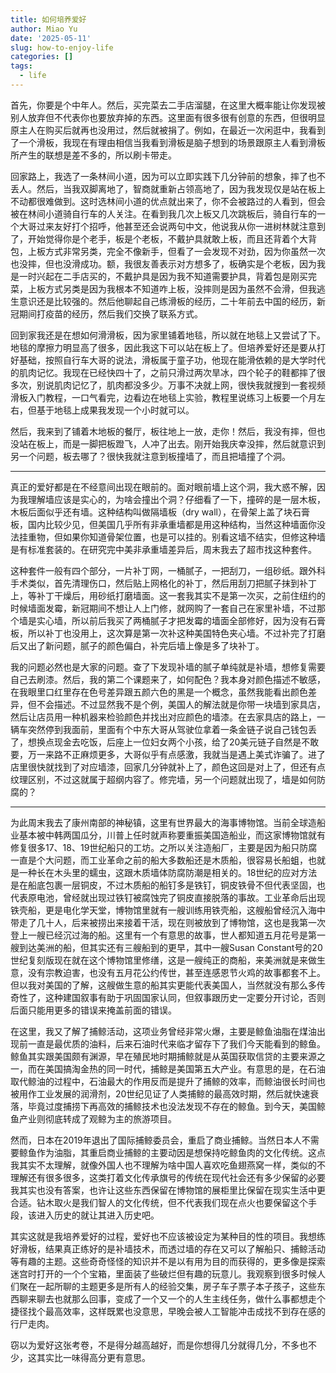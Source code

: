 ```yaml
---
title: 如何培养爱好
author: Miao Yu
date: '2025-05-11'
slug: how-to-enjoy-life
categories: []
tags:
  - life
---
```

首先，你要是个中年人。然后，买完菜去二手店溜腿，在这里大概率能让你发现被别人放弃但不代表你也要放弃掉的东西。这里面有很多很有创意的东西，但很明显原主人在购买后就再也没用过，然后就被捐了。例如，在最近一次闲逛中，我看到了一个滑板，我现在有理由相信当我看到滑板是脑子想到的场景跟原主人看到滑板所产生的联想是差不多的，所以刷卡带走。

回家路上，我选了一条林间小道，因为可以立即实践下几分钟前的想象，摔了也不丢人。然后，当我双脚离地了，智商就重新占领高地了，因为我发现仅是站在板上不动都很难做到。这时选林间小道的优点就出来了，你不会被路过的人看到，但会被在林间小道骑自行车的人关注。在看到我几次上板又几次跳板后，骑自行车的一个大哥过来友好打个招呼，他甚至还会说两句中文，他说我从你一进树林就注意到了，开始觉得你是个老手，板是个老板，不戴护具就敢上板，而且还背着个大背包，上板方式非常另类，完全不像新手，但看了一会发现不对劲，因为你虽然一次也没摔，但也没滑成功。额，我很友善表示对方想多了，板确实是个老板，因为我是一时兴起在二手店买的，不戴护具是因为我不知道需要护具，背着包是刚买完菜，上板方式另类是因为我根本不知道咋上板，没摔则是因为虽然不会滑，但我逃生意识还是比较强的。然后他聊起自己练滑板的经历，二十年前去中国的经历，新冠期间打疫苗的经历，然后我们交换了联系方式。

回到家我还是在想如何滑滑板，因为家里铺着地毯，所以就在地毯上又尝试了下。地毯的摩擦力明显高了很多，因此我这下可以站在板上了。但培养爱好还是要从打好基础，按照自行车大哥的说法，滑板属于童子功，他现在能滑依赖的是大学时代的肌肉记忆。我现在已经快四十了，之前只滑过两次旱冰，四个轮子的鞋都摔了很多次，别说肌肉记忆了，肌肉都没多少。万事不决就上网，很快我就搜到一套视频滑板入门教程，一口气看完，边看边在地毯上实验，教程里说练习上板要一个月左右，但基于地毯上成果我发现一个小时就可以。

然后，我来到了铺着木地板的餐厅，板往地上一放，走你！然后，我没有摔，但也没站在板上，而是一脚把板蹬飞，人冲了出去。刚开始我庆幸没摔，然后就意识到另一个问题，板去哪了？很快我就注意到板撞墙了，而且把墙撞了个洞。

---------------

真正的爱好都是在不经意间出现在眼前的。面对眼前墙上这个洞，我大惑不解，因为我理解墙应该是实心的，为啥会撞出个洞？仔细看了一下，撞碎的是一层木板，木板后面似乎还有墙。这种结构叫做隔墙板（dry wall），在骨架上盖了块石膏板，国内比较少见，但美国几乎所有非承重墙都是用这种结构，当然这种墙面你没法挂重物，但如果你知道骨架位置，也是可以挂的。别看这墙不结实，但修这种墙是有标准套装的。在研究完中美非承重墙差异后，周末我去了超市找这种套件。

这种套件一般有四个部分，一片补丁网，一桶腻子，一把刮刀，一组砂纸。跟外科手术类似，首先清理伤口，然后贴上网格化的补丁，然后用刮刀把腻子抹到补丁上，等补丁干燥后，用砂纸打磨墙面。这一套我其实不是第一次买，之前住纽约的时候墙面发霉，新冠期间不想让人上门修，就网购了一套自己在家里补墙，不过那个墙是实心墙，所以前后我买了两桶腻子才把发霉的墙面全部修好，因为没有石膏板，所以补丁也没用上，这次算是第一次补这种美国特色夹心墙。不过补完了打磨后又出了新问题，腻子的颜色偏白，补完后墙上像是多了块补丁。

我的问题必然也是大家的问题。查了下发现补墙的腻子单纯就是补墙，想修复需要自己去刷漆。然后，我的第二个课题来了，如何配色？我本身对颜色描述不敏感，在我眼里口红里存在色号差异跟五颜六色的黑是一个概念，虽然我能看出颜色差异，但不会描述。不过显然我不是个例，美国人的解法就是你带一块墙到家具店，然后让店员用一种机器来检验颜色并找出对应颜色的墙漆。在去家具店的路上，一辆车突然停到我面前，里面有个中东大哥从驾驶位拿着一条金链子说自己钱包丢了，想换点现金去吃饭，后座上一位妇女两个小孩，给了20美元链子自然是不敢要，万一来路不正麻烦更多，大哥似乎有点感激，我就当是遇上美式诈骗了。进了店里很快就找到了对应墙漆，回家几分钟就补上了，颜色这回是对上了，但还有点纹理区别，不过这就属于超纲内容了。修完墙，另一个问题就出现了，墙是如何防腐的？

------------

为此周末我去了康州南部的神秘镇，这里有世界最大的海事博物馆。当前全球造船业基本被中韩两国瓜分，川普上任时就声称要重振美国造船业，而这家博物馆就有修复很多17、18、19世纪船只的工坊。之所以关注造船厂，主要是因为船只防腐一直是个大问题，而工业革命之前的船大多数船还是木质船，很容易长船蛆，也就是一种长在木头里的蠕虫，这跟木质墙体防腐防潮是相关的。18世纪的应对方法是在船底包裹一层铜皮，不过木质船的船钉多是铁钉，铜皮铁骨不但代表坚固，也代表原电池，曾经就出现过铁钉被腐蚀完了铜皮直接脱落的事故。工业革命后出现铁壳船，更是电化学天堂，博物馆里就有一艘训练用铁壳船，这艘船曾经沉入海中带走了几十人，后来被捞出来接着干活，现在则被放到了博物馆，这也是我第一次登上一艘已经沉过海的船。这里有一个有意思的故事，世人都知道五月花号是第一艘到达美洲的船，但其实还有三艘船到的更早，其中一艘Susan Constant号的20世纪复刻版现在就在这个博物馆里修缮，这是一艘纯正的商船，来美洲就是来做生意，没有宗教迫害，也没有五月花公约传世，甚至连感恩节火鸡的故事都套不上。但以我对美国的了解，这艘做生意的船其实更能代表美国人，当然就没有那么多传奇性了，这种建国叙事有助于巩固国家认同，但叙事跟历史一定要分开讨论，否则后面只能用更多的错误来掩盖前面的错误。

在这里，我又了解了捕鲸活动，这项业务曾经非常火爆，主要是鲸鱼油脂在煤油出现前一直是最优质的油料，后来石油时代来临才留存下了我们今天能看到的鲸鱼。鲸鱼其实跟美国颇有渊源，早在殖民地时期捕鲸就是从英国获取信贷的主要来源之一，而在美国搞淘金热的同一时代，捕鲸是美国第五大产业。有意思的是，在石油取代鲸油的过程中，石油最大的作用反而是提升了捕鲸的效率，而鲸油很长时间也被用作工业发展的润滑剂，20世纪见证了人类捕鲸的最高效时期，然后就快速衰落，毕竟过度捕捞下再高效的捕鲸技术也没法发现不存在的鲸鱼。到今天，美国鲸鱼产业则彻底转成了观鲸为主的旅游项目。

然而，日本在2019年退出了国际捕鲸委员会，重启了商业捕鲸。当然日本人不需要鲸鱼作为油脂，其重启商业捕鲸的主要动因是想保持吃鲸鱼肉的文化传统。这点我其实不太理解，就像外国人也不理解为啥中国人喜欢吃鱼翅燕窝一样，类似的不理解还有很多很多，这类打着文化传承旗号的传统在现代社会还有多少保留的必要我其实也没有答案，也许让这些东西保留在博物馆的展柜里比保留在现实生活中更合适。钻木取火是我们智人的文化传统，但不代表我们现在点火也要保留这个手段，该进入历史的就让其进入历史吧。

其实这就是我培养爱好的过程，爱好也不应该被设定为某种目的性的项目。我想练好滑板，结果真正练好的是补墙技术，而透过墙的存在又可以了解船只、捕鲸活动等有趣的主题。这些奇奇怪怪的知识并不是以有用为目的而获得的，更多像是探索迷宫时打开的一个个宝箱，里面装了些破烂但有趣的玩意儿。我观察到很多时候人们聚在一起所聊的主题更多是所有人的经验交集，房子车子票子本子孩子，这些东西聊来聊去也就那么回事，变成了一个又一个的人生主线任务，做什么事都想走个捷径找个最高效率，这样既累也没意思，早晚会被人工智能冲击成找不到存在感的行尸走肉。

窃以为爱好这张考卷，不是得分越高越好，而是你想得几分就得几分，不多也不少，这其实比一味得高分更有意思。